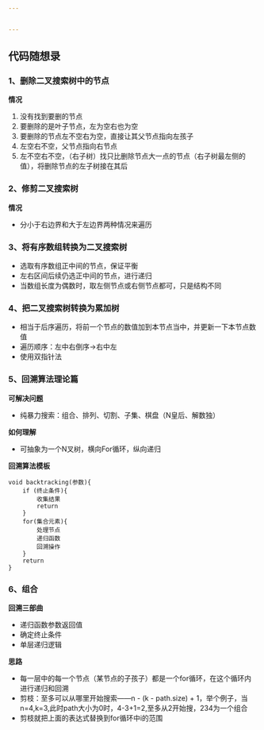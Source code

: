 ```yaml
---


---
```


<h2 id="代码随想录">代码随想录</h2>
<h3 id="、删除二叉搜索树中的节点">1、删除二叉搜索树中的节点</h3>
<p><strong>情况</strong></p>
<ol>
<li>没有找到要删的节点</li>
<li>要删除的是叶子节点，左为空右也为空</li>
<li>要删除的节点左不空右为空，直接让其父节点指向左孩子</li>
<li>左空右不空，父节点指向右节点</li>
<li>左不空右不空，（右子树）找只比删除节点大一点的节点（右子树最左侧的值），将删除节点的左子树接在其后</li>
</ol>
<h3 id="、修剪二叉搜索树">2、修剪二叉搜索树</h3>
<p><strong>情况</strong></p>
<ul>
<li>分小于右边界和大于左边界两种情况来遍历</li>
</ul>
<h3 id="、将有序数组转换为二叉搜索树">3、将有序数组转换为二叉搜索树</h3>
<ul>
<li>选取有序数组正中间的节点，保证平衡</li>
<li>左右区间后续仍选正中间的节点，进行递归</li>
<li>当数组长度为偶数时，取左侧节点或右侧节点都可，只是结构不同</li>
</ul>
<h3 id="、把二叉搜索树转换为累加树">4、把二叉搜索树转换为累加树</h3>
<ul>
<li>相当于后序遍历，将前一个节点的数值加到本节点当中，并更新一下本节点数值</li>
<li>遍历顺序：左中右倒序-&gt;右中左</li>
<li>使用双指针法</li>
</ul>
<h3 id="、回溯算法理论篇">5、回溯算法理论篇</h3>
<p><strong>可解决问题</strong></p>
<ul>
<li>纯暴力搜索：组合、排列、切割、子集、棋盘（N皇后、解数独）</li>
</ul>
<p><strong>如何理解</strong></p>
<ul>
<li>可抽象为一个N叉树，横向For循环，纵向递归</li>
</ul>
<p><strong>回溯算法模板</strong></p>
<pre class=" language-c"><code class="prism  language-c"><span class="token keyword">void</span> <span class="token function">backtracking</span><span class="token punctuation">(</span>参数<span class="token punctuation">)</span><span class="token punctuation">{</span>
	<span class="token keyword">if</span> <span class="token punctuation">(</span>终止条件<span class="token punctuation">)</span><span class="token punctuation">{</span>
		收集结果
		<span class="token keyword">return</span>
	<span class="token punctuation">}</span>
	<span class="token keyword">for</span><span class="token punctuation">(</span>集合元素<span class="token punctuation">)</span><span class="token punctuation">{</span>
		处理节点
		递归函数
		回溯操作
	<span class="token punctuation">}</span>
	<span class="token keyword">return</span> 
<span class="token punctuation">}</span>
</code></pre>
<h3 id="、组合">6、组合</h3>
<p><strong>回溯三部曲</strong></p>
<ul>
<li>递归函数参数返回值</li>
<li>确定终止条件</li>
<li>单层递归逻辑</li>
</ul>
<p><strong>思路</strong></p>
<ul>
<li>每一层中的每一个节点（某节点的子孩子）都是一个for循环，在这个循环内进行递归和回溯</li>
<li>剪枝：至多可以从哪里开始搜索——n - (k - path.size) + 1，举个例子，当n=4,k=3,此时path大小为0时，4-3+1=2,至多从2开始搜，234为一个组合</li>
<li>剪枝就把上面的表达式替换到for循环中i的范围</li>
</ul>

